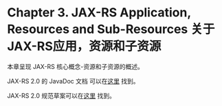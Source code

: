 Chapter 3. JAX-RS Application, Resources and Sub-Resources 关于JAX-RS应用，资源和子资源
========================

本章呈现 JAX-RS 核心概念-资源和子资源的概述。

 JAX-RS 2.0 的 JavaDoc 文档 可以在[这里](http://jax-rs-spec.java.net/nonav/$%7Bjaxrs.api.version%7D/apidocs/index.html) 找到。

 JAX-RS 2.0 规范草案可以在[这里](http://jcp.org/en/jsr/summary?id=339) 找到。
